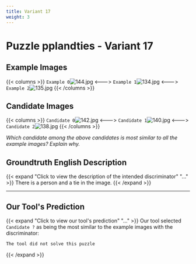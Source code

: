 ```yaml
---
title: Variant 17
weight: 3
---
```


# Puzzle pplandties - Variant 17

## Example Images
{{< columns >}}
`Example 0`![144.jpg](/natscene_data/images/144.jpg)
<--->
`Example 1`![134.jpg](/natscene_data/images/134.jpg)
<--->
`Example 2`![135.jpg](/natscene_data/images/135.jpg)
{{< /columns >}}

## Candidate Images
{{< columns >}}
`Candidate 0`![142.jpg](/natscene_data/images/142.jpg)
<--->
`Candidate 1`![140.jpg](/natscene_data/images/140.jpg)
<--->
`Candidate 2`![138.jpg](/natscene_data/images/138.jpg)
{{< /columns >}}

*Which candidate among the above candidates is most similar to all the example images? Explain why.*

## Groundtruth English Description

{{< expand "Click to view the description of the intended discriminator" "..." >}}
There is a person and a tie in the image.
{{< /expand >}}

---



## Our Tool's Prediction

{{< expand "Click to view our tool's prediction" "..." >}}
Our tool selected `Candidate ?` as being the most similar to the example images with the discriminator:
```plaintext
The tool did not solve this puzzle
```
{{< /expand >}}
